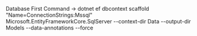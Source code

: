 Database First Command
-> dotnet ef dbcontext scaffold "Name=ConnectionStrings:Mssql" Microsoft.EntityFrameworkCore.SqlServer  --context-dir Data --output-dir Models --data-annotations --force